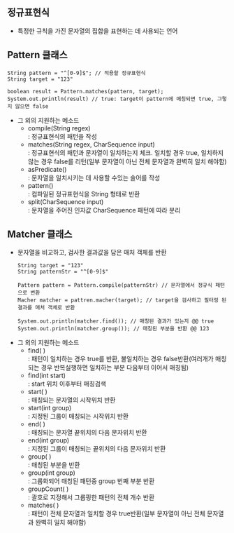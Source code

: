 ## 정규표현식
* 특정한 규칙을 가진 문자열의 집합을 표현하는 데 사용되는 언어

## Pattern 클래스
  ```
  String pattern = "^[0-9]$"; // 적용할 정규표현식
  String target = "123"
  
  boolean result = Pattern.matches(pattern, target);
  System.out.println(result) // true: target이 pattern에 매칭되면 true, 그렇지 않으면 false
  ```
  * 그 외의 지원하는 메소드
    - compile(String regex)  
      :	정규표현식의 패턴을 작성
    - matches(String regex, CharSequence input)  
      : 정규표현식의 패턴과 문자열이 일치하는지 체크. 일치할 경우 true, 일치하지 않는 경우 false를 리턴(일부 문자열이 아닌 전체 문자열과 완벽히 일치 해야함)
    - asPredicate()  
      : 문자열을 일치시키는 데 사용할 수있는 술어를 작성
    - pattern()  
      : 컴파일된 정규표현식을 String 형태로 반환
    - split(CharSequence input)  
      : 문자열을 주어진 인자값 CharSequence 패턴에 따라 분리
      
      
## Matcher 클래스
* 문자열을 비교하고, 검사한 결과값을 담은 매처 객체를 반환
  ```
  String target = "123"
  String patternStr = "^[0-9]$"
  
  Pattern pattern = Pattern.compile(patternStr) // 문자열에서 정규식 패턴으로 변환
  Macher matcher = pattren.macher(target); // target을 검사하고 필터링 된 결과를 매처 객체로 반환
  
  System.out.println(matcher.find()); // 매칭된 결과가 있는지 @@ true
  System.out.println(matcher.group()); // 매칭된 부분을 반환 @@ 123
  ```
* 그 외의 지원하는 메소드
  - find( )  
    : 패턴이 일치하는 경우 true를 반환, 불일치하는 경우 false반환(여러개가 매칭되는 경우 반복실행하면 일치하는 부분 다음부터 이어서 매칭됨)
  - find(int start)  
    : start 위치 이후부터 매칭검색
  - start( )  
    : 매칭되는 문자열의 시작위치 반환
  - start(int group)  
    : 지정된 그룹이 매칭되는 시작위치 반환
  - end( )  
    : 매칭되는 문자열 끝위치의 다음 문자위치 반환
  - end(int group)  
    : 지정된 그룹이 매칭되는 끝위치의 다음 문자위치 반환
  - group( )  
    : 매칭된 부분을 반환
  - group(int group)  
    : 그룹화되어 매칭된 패턴중  group 번째 부분 반환
  - groupCount( )  
    : 괄호로 지정해서 그룹핑한 패턴의 전체 개수 반환
  - matches( )  
    : 패턴이 전체 문자열과 일치할 경우 true반환(일부 문자열이 아닌 전체 문자열과 완벽히 일치 해야함)
